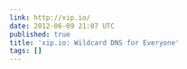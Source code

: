 ```yaml
---
link: http://xip.io/
date: 2012-06-09 21:07 UTC
published: true
title: 'xip.io: Wildcard DNS for Everyone'
tags: []
---
```



